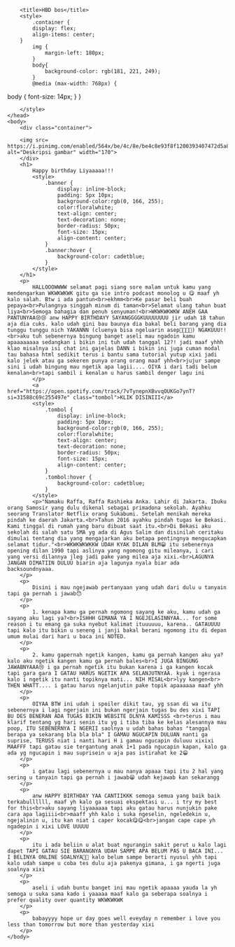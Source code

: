 <html>
    <head>
        <meta charset="UTF-8"/>
        <meta name="viewport" content="width=device-width, initial scale=1.0"/>
        <meta http-equiv="X-UA-Compatible" content="ie=edge"/>
        
        <title>HBD bos</title>
        <style>
            .container {
            display: flex;
            align-items: center;
        }
            img {
                margin-left: 180px;
            }
            body{
                background-color: rgb(181, 221, 249);
            }
            @media (max-width: 768px) {
  body {
    font-size: 14px;
  }
}

        </style>
    </head>
    <body>
        <div class="container">

        <img src= https://i.pinimg.com/enabled/564x/be/4c/8e/be4c8e93f8f1200393407472d5a83d02.jpg alt="Deskripsi gambar" width="170">
        </div>
        <h1>
            Happy birthday Liyaaaaa!!!
            <style>
                .banner {
                    display: inline-block;
                    padding: 5px 10px;
                    background-color:rgb(0, 166, 255);
                    color:floralwhite;
                    text-align: center;
                    text-decoration: none;
                    border-radius: 50px;
                    font-size: 15px;
                    align-content: center;
                }
                .banner:hover {
                    background-color: cadetblue;
                }
            </style>
        </h1>
        <p>
            HALLOOOWWWW selamat pagi siang sore malam untuk kamu yang mendengarkan WKWKWKWK gitu ga sie intro podcast monolog u 😋 maaf yh kalo salah. Btw i ada pantun<br>ekhmm<br>Ke pasar beli buah pepaya<br>Pulangnya singgah minum di taman<br>Selamat ulang tahun buat liya<br>Semoga bahagia dan penuh senyuman!<br>WKWKWKWKW ANEH GAA PANTUNYAA😢😢 anw HAPPY BIRTHDAYY SAYANGGGGKUUUUUUUU jir udah 18 tahun aja dia cuks. kalo udah gini bau baunya dia bakal beli barang yang dia tunggu tunggu nich YAKANNN (cluenya bisa ngeluarin asep😮‍💨😮‍💨) NGAKUUU!!<br>aku tuh sebenernya bingung banget aseli mau ngadoin kamu apaaaaaaaa sedangkan i bikin ini tuh udah tanggal 12?! jadi maaf yhhh klao misalnya isi chat ini gajelas DANN i bikin ini juga cuman modal tau bahasa html sedikit terus i bantu sama tutorial yutup xixi jadi kalo jelek atau ga sekeren punya orang orang maaf yhh<br>jujur sampe sini i udah bingung mau ngetik apa lagii.... OIYA i dari tadi belum kenalan<br>tapi sambil i kenalan u harus sambil denger lagu ini
            </p>
            <a href="https://open.spotify.com/track/7vTynepnXBvvqOUKGo7ynT?si=31588c69c255497e" class="tombol">KLIK DISINIII</a>
            <style>
                .tombol {
                    display: inline-block;
                    padding: 5px 10px;
                    background-color:rgb(0, 166, 255);
                    color:floralwhite;
                    text-align: center;
                    text-decoration: none;
                    border-radius: 50px;
                    font-size: 15px;
                    align-content: center;
                }
                .tombol:hover {
                    background-color: cadetblue;
                }
            </style>
            <p>"Namaku Raffa, Raffa Rashieka Anka. Lahir di Jakarta. Ibuku orang Samosir yang dulu dikenal sebagai primadona sekolah. Ayahku seorang Translator Netflix orang Sukabumi. Setelah menikah mereka pindah ke daerah Jakarta.<br>Tahun 2016 ayahku pindah tugas ke Bekasi. Kami tinggal di rumah yang baru dibuat saat itu.<br>Di Bekasi aku sekolah di salah satu SMA yg ada di Agus Salim dan disinilah ceritaku dimulai tentang dia yang mengajarkan aku betapa pentingnya mengucapkan selamat tidur."<br>WKWKWKWKKW UDAH KYAK DILAN BLM😁 itu sebenernya opening dilan 1990 tapi aslinya yang ngomong gitu mileanya, i cari yang versi dilannya jleg jadi pake yang milea aja xixi.<br>LAGUNYA JANGAN DIMATIIN DULUU biarin aja lagunya nyala biar ada backsoundnyaaa.
        </p>
        <p>
            Disini i mau ngejawab pertanyaan yang udah dari dulu u tanyain tapi ga pernah i jawab😯
        </p>
        <p>
            1. kenapa kamu ga pernah ngomong sayang ke aku, kamu udah ga sayang aku lagi ya?<br>ISHHH GIMANA YA I NGEJELASINNYAA... for some reason i tu emang ga suka nyebut kalimat ituuuuuu, karena.. GATAUUUU tapi kalo itu bikin u seneng i janji bakal berani ngomong itu di depan umum mulai dari hari u baca ini NOTED.
        </p>
        <p>
            2. kamu gapernah ngetik kangen, kamu ga pernah kangen aku ya? kalo aku ngetik kangen kamu ga pernah bales<br>I JUGA BINGUNG JAWABNYAAA😢 i ga pernah ngetik itu bukan karena i ga kangen kocak tapi gara gara I GATAU HARUS NGETIK APA SELANJUTNYAA. kyak i ngerasa kalo i ngetik itu nanti topiknya mati... NIH MISAL<br>lyy kangen<br> THEN WHATT.... i gatau harus ngelanjutin pake topik apaaaaaa maaf yhh
        </p>
        <p>
            OIYAA BTW ini udah i spoiler dikit tau, yg ssan di wa itu sebenernya i lagi ngerjain ini bukan ngerjain tugas bu des xixi TAPI BU DES BENERAN ADA TUGAS BIKIN WEBSITE DLNYA KAMISSS <br>terus i mau klarif tentang yg hari senin itu yg i tiba tiba ke kelas alesannya mau poop, ITU SEBENERNYA I NGERII saolnya u udah bahas bahas "tanggal berapa ya sekarang bla bla bla" I GAMAU NGUCAPIN DULUAN nanti ga suprise, TERUSS niat i nanti hari H i gamau ngucapin duluuu xixixi MAAFFF tapi gatau sie tergantung anak 1+1 pada ngucapin kapan, kalo ga ada yg ngucapin i mau suprisein u aja pas istirahat ke 2😁
        </p>
        <p>
            i gatau lagi sebenernya u mau nanya apaaa tapi itu 2 hal yang sering u tanyain tapi ga pernah i jawab😁 udah kejawab kan sekarangg
        </p>
        <p>
            anw HAPPY BIRTHDAY YAA CANTIIKKK semoga semua yang baik baik terkabullllll, maaf yh kalo ga sesuai ekspektasi u... i try my best for this<br>aku sayang liyaaaaaa tapi aku gatau harus nunjukin pake cara apa lagiiii<br>maaff yhh kalo i suka ngeselin, ngeledekin u, ngejalinin u, itu kan niat i caper kocak😋😋<br>jangan cape cape yh ngadepin i xixi LOVE UUUUU
        </p>
        <p>
            itu i ada beliin u alat buat ngurangin sakit perut u kalo lagi dapet TAPI GATAU SIE BARANGNYA UDAH SAMPE APA BELUM PAS U BACA INI... I BELINYA ONLINE SOALNYA🙏🏻 kalo belum sampe berarti nyusul yhh tapi kalo udah sampe u coba tes dulu aja pakenya gimana, i ga ngerti juga soalnya xixi
        </p>
        <p>
            aseli i udah buntu banget ini mau ngetik apaaaa yauda la yh semoga u suka sama kado i yaaaaa maaf kalo ga seberapa soalnya i prefer quality over quantity WKWKWKWK
        </p>
        <p>
            babayyyy hope ur day goes well eveyday n remember i love you less than tomorrow but more than yesterday xixi
        </p>
    </body>
</html>
